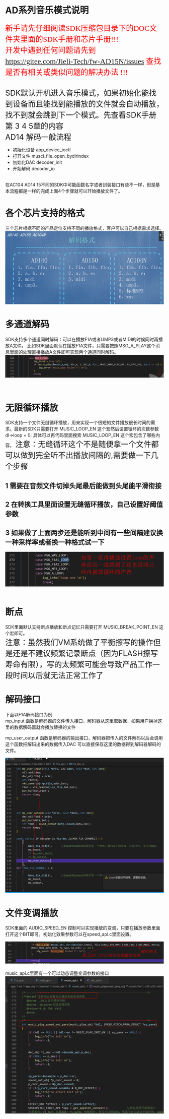 AD系列音乐模式说明
================

<font color=red  face="黑体" size=5 > 新手请先仔细阅读SDK压缩包目录下的DOC文件夹里面的SDK手册和芯片手册!!! </font> 
<br>
<font color=red  face="黑体" size=5 > 开发中遇到任何问题请先到 <https://gitee.com/Jieli-Tech/fw-AD15N/issues> 查找是否有相关或类似问题的解决办法 !!! </font>
<br>
<br>

<font size = 5>SDK默认开机进入音乐模式，如果初始化能找到设备而且能找到能播放的文件就会自动播放，找不到就会跳到下一个模式。先查看SDK手册第 3 4 5章的内容</font><br>
<font size = 5>AD14 解码一般流程</font>
<br>
* 初始化设备  app_device_ioctl
* 打开文件    musci_file_open_bydirindex
* 初始化DAC   decoder_init
* 开始解码    decoder_io
<br>
在AC104 AD14 15不同的SDK中可能函数名字或者封装接口有些不一样，但是基本流程都是一样的完成上面4个步骤就可以开始播放文件了。

# 各个芯片支持的格式
三个芯片根据不同的产品定位支持不同的播放格式，客户可以自己根据需求选择。
![格式](./Pictrue/解码格式.png)<br>


# 多通道解码

SDK支持多个通道同时解码：可以在播放F1A或者UMP3或者MIDI的时候同时再播放A文件。
比如SDK里面默认在播放F1A文件，只需要按照MSG_A_PLAY这个消息里面的处理直接播放A文件即可实现两个通道同时解码。
![格式](./Pictrue/叠加A解码.png)<br>

<br>

# 无限循环播放
SDK支持一个文件无缝循环播放，用来实现一个很短的文件播放很长时间的需求。最新的SDK只需要打开 MUSIC_LOOP_EN 这个宏然后设置循环的次数参数dl->loop = 0;
具体可以再代码里面搜索 MUSIC_LOOP_EN 这个宏包含了哪些内容。
<font size = 5>注意：无缝循环这个不是随便拿一个文件都可以做到完全听不出播放间隔的,需要做一下几个步骤</font><br>
## 1 需要在音频文件切掉头尾最后能做到头尾能平滑衔接
## 2 在转换工具里面设置无缝循环播放，自己设置好阈值参数
## 3 如果做了上面两步还是能听到中间有一些间隔建议换一种采样率或者换一种格式试一下

![格式](./Pictrue/LOOP.png)<br>
<br>


# 断点
SDK里面默认支持断点播放和断点记忆只需要打开 MUSIC_BREAK_POINT_EN 这个宏即可。<br>
<font size = 5>注意：虽然我们VM系统做了平衡擦写的操作但是还是不建议频繁记录断点（因为FLASH擦写寿命有限），写的太频繁可能会导致产品工作一段时间以后就无法正常工作了</font><br>



# 解码接口
下面以F1A解码接口为例<br>
mp_input 函数是解码器的文件传入接口，解码器从这里取数据，如果用户换掉这里的数据解码器就会播放替换的文件<br>

mp_user_output 函数是解码器的输出接口，解码器把传入的文件解码以后会调用这个函数把解码出来的数据传入DAC 可以直接保存这里的数据得到解码器解码的文件。<br>

![格式](./Pictrue/解码接口.png)<br>



# 文件变调播放

SDK里面的 AUDIO_SPEED_EN 控制可以实现播放的变调，只要在播放参数里面打开这个BIT即可。初始化效果参数可以在speed_api.c里面设置。
<br>

![格式](./Pictrue/播放变调.png)<br>
<br>
music_api.c里面有一个可以动态调整变调参数的接口<br>
![格式](./Pictrue/动态调变调.png)<br>

